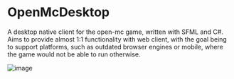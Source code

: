 # OpenMcDesktop
A desktop native client for the open-mc game, written with SFML and C#. Aims to provide almost 1:1 functionality with web client, with the goal being to support platforms, such as outdated browser engines or mobile, where the game would not be able to run otherwise.

![image](https://user-images.githubusercontent.com/73035340/226137372-7dfd48f6-5d94-46fe-9763-a9cacb168030.png)
